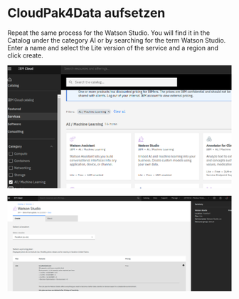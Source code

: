 # CloudPak4Data aufsetzen

Repeat the same process for the Watson Studio. You will find it in the Catalog under the category AI or by searching for the term Watson Studio. Enter a name and select the Lite version of the service and a region and click create.

![](../../../.gitbook/assets/image%20%283%29.png)

![](../../../.gitbook/assets/image%20%284%29.png)

